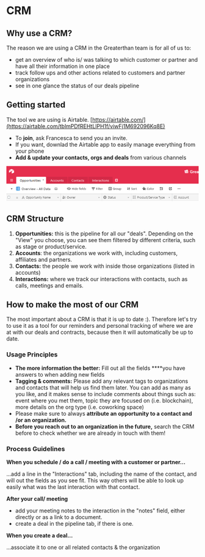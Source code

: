 # CRM

## Why use a CRM? 

The reason we are using a CRM in the Greaterthan team is for all of us to:

* get an overview of who is/ was talking to which customer or partner and have all their information in one place
* track follow ups and other actions related to customers and partner organizations
* see in one glance the status of our deals pipeline 

## Getting started

The tool we are using is Airtable. [https://airtable.com/](https://airtable.com/tblmPDfREHtLlPH1f/viwFj1M692096Kq8E)

* To **join**, ask Francesca to send you an invite. 
* If you want, downlad the Airtable app to easily manage everything from your phone
* **Add & update your contacts, orgs and deals** from various channels

![](../../.gitbook/assets/image.png)

## CRM Structure 

1. **Opportunities:** this is the pipeline for all our "deals". Depending on the "View" you choose, you can see them filtered by different criteria, such as stage or product/service.
2. **Accounts**: the organizations we work with, including customers, affiliates and partners.
3. **Contacts:** the people we work with inside those organizations \(listed in accounts\)
4. **Interactions:** where we track our interactions with contacts, such as calls, meetings and emails. 

## How to make the most of our CRM

The most important about a CRM is that it is up to date :\). Therefore let's try to use it as a tool for our reminders and personal tracking of where we are at with our deals and contracts, because then it will automatically be up to date.

### Usage Principles

* **The more information the better:** Fill out all the fields ****you have answers to when adding new fields
* **Tagging & comments:** Please add any relevant tags to organizations and contacts that will help us find them later. You can add as many as you like, and it makes sense to include comments about things such as: event where you met them, topic they are focused on \(i.e. blockchain\), more details on the org type \(i.e. coworking space\)
* Please make sure to always **attribute an opportunity to a contact and /or an organization.** 
* **Before you reach out to an organization in the future,** search the CRM before to check whether we are already in touch with them!

### Process Guidelines

**When you schedule / do a call / meeting with a customer or partner...**

...add a line in the "Interactions" tab, including the name of the contact, and will out the fields as you see fit. This way others will be able to look up easily what was the last interaction with that contact. 

**After your call/ meeting**

* add your meeting notes to the interaction in the "notes" field, either directly or as a link to a document.
* create a deal in the pipeline tab, if there is one. 

**When you create a deal...**

...associate it to one or all related contacts & the organization


